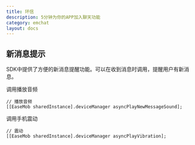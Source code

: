 ```yaml
---
title: 环信
description: 5分钟为你的APP加入聊天功能
category: emchat
layout: docs
---
```


## 新消息提示 ##
SDK中提供了方便的新消息提醒功能。可以在收到消息时调用，提醒用户有新消息。


调用播放音频

	// 播放音频
    [[EaseMob sharedInstance].deviceManager asyncPlayNewMessageSound];


调用手机震动

	// 震动
    [[EaseMob sharedInstance].deviceManager asyncPlayVibration];